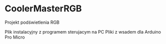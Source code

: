 # CoolerMasterRGB
Projekt podświetlenia RGB

Plik instalacyjny z programem sterujacym na PC
Pliki z wsadem dla Arduino Pro Micro
